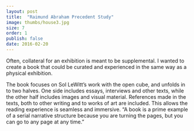 ```yaml
---
layout: post
title:  "Raimund Abraham Precedent Study"
image: thumbs/house3.jpg
size: 7
order: 1
publish: false
date: 2016-02-20
---
```


Often, collateral for an exhibition is meant to be supplemental. I wanted to create a book that could be curated and experienced in the same way as a physical exhibition.

The book focuses on Sol LeWitt’s work with the open cube, and unfolds in to two halves. One side includes essays, interviews and other texts, while the other half includes images and visual
material. References made in the texts, both to other writing and to works of art are included. This allows the reading experience is seamless and immersive. “A book is a prime example of a serial narrative structure because you are turning the pages, but you can go to any page at any time.”
